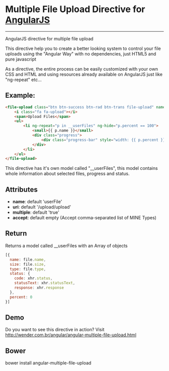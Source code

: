 # Multiple File Upload Directive for [AngularJS](http://angularjs.org/)

***

AngularJS directive for multiple file upload

This directive help you to create a better looking system to control your file uploads using the "Angular Way" with no dependencies, just HTML5 and pure javascript

As a directive, the entire process can be easily customized with your own CSS and HTML and using resources already available on AngularJS just like "ng-repeat" etc...

## Example: 
```HTML
<file-upload class="btn btn-success btn-rad btn-trans file-upload" name="userFile" multiple="false" uri="/upload/upload" accept="">
    <i class="fa fa-upload"></i>
    <span>Upload Files</span>
    <ul>
        <li ng-repeat="p in __userFiles" ng-hide="p.percent == 100">
            <small>{{ p.name }}</small>
            <div class="progress">
                <div class="progress-bar" style="width: {{ p.percent }}%;"></div>
            </div>
        </li>
    </ul>
</file-upload>
```

This directive has it's own model called "__userFiles", this model contains whole information about selected files, progress and status.

## Attributes
- **name**: default 'userFile'
- **uri**: default '/upload/upload'
- **multiple**: default 'true'
- **accept**: default empty (Accept comma-separated list of MINE Types)

## Return
Returns a model called __userFiles with an Array of objects

```JAVASCRIPT
[{
  name: file.name,
  size: file.size,
  type: file.type,
  status: {
    code: xhr.status,
    statusText: xhr.statusText,
    response: xhr.response
  },
  percent: 0
}]
```

## Demo
Do you want to see this directive in action? Visit http://wender.com.br/angular/angular-multiple-file-upload.html

## Bower
bower install angular-multiple-file-upload
